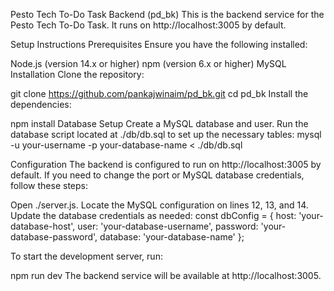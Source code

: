 Pesto Tech To-Do Task Backend (pd_bk)
This is the backend service for the Pesto Tech To-Do Task. It runs on http://localhost:3005 by default.

Setup Instructions
Prerequisites
Ensure you have the following installed:

Node.js (version 14.x or higher)
npm (version 6.x or higher)
MySQL
Installation
Clone the repository:

git clone https://github.com/pankajwinaim/pd_bk.git
cd pd_bk
Install the dependencies:

npm install
Database Setup
Create a MySQL database and user.
Run the database script located at ./db/db.sql to set up the necessary tables:
mysql -u your-username -p your-database-name < ./db/db.sql

Configuration
The backend is configured to run on http://localhost:3005 by default. If you need to change the port or MySQL database credentials, follow these steps:

Open ./server.js.
Locate the MySQL configuration on lines 12, 13, and 14.
Update the database credentials as needed:
const dbConfig = {
    host: 'your-database-host',
    user: 'your-database-username',
    password: 'your-database-password',
    database: 'your-database-name'
};

To start the development server, run:

npm run dev
The backend service will be available at http://localhost:3005.